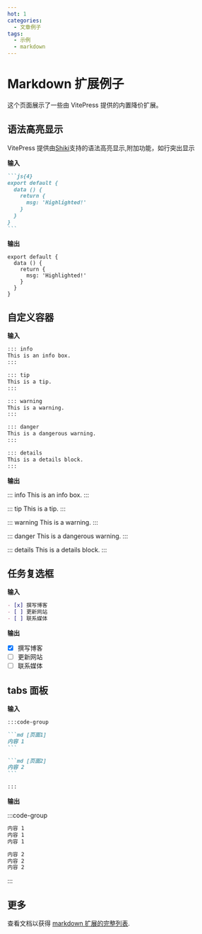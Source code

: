 ```yaml
---
hot: 1
categories:
  - 文章例子
tags:
  - 示例
  - markdown
---
```


# Markdown 扩展例子

这个页面展示了一些由 VitePress 提供的内置降价扩展。

## 语法高亮显示

VitePress 提供由[Shiki](https://github.com/shikijs/shiki)支持的语法高亮显示,附加功能，如行突出显示

**输入**

````md
```js{4}
export default {
  data () {
    return {
      msg: 'Highlighted!'
    }
  }
}
```
````

**输出**

```js{4}
export default {
  data () {
    return {
      msg: 'Highlighted!'
    }
  }
}
```

## 自定义容器

**输入**

```md
::: info
This is an info box.
:::

::: tip
This is a tip.
:::

::: warning
This is a warning.
:::

::: danger
This is a dangerous warning.
:::

::: details
This is a details block.
:::
```

**输出**

::: info
This is an info box.
:::

::: tip
This is a tip.
:::

::: warning
This is a warning.
:::

::: danger
This is a dangerous warning.
:::

::: details
This is a details block.
:::

## 任务复选框

**输入**

```md
- [x] 撰写博客
- [ ] 更新网站
- [ ] 联系媒体
```

**输出**

- [x] 撰写博客
- [ ] 更新网站
- [ ] 联系媒体

## tabs 面板

**输入**

````md
:::code-group

```md [页面1]
内容 1
```

```md [页面2]
内容 2
```

:::
````

**输出**

:::code-group

```md [页面1]
内容 1
内容 1
内容 1
```

```md [页面2]
内容 2
内容 2
内容 2
```

:::

## 更多

查看文档以获得 [markdown 扩展的完整列表](https://vitepress.dev/zh/guide/markdown).

```

```
